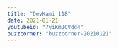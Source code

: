 ```yaml
---
title: "DevKami 118"
date: 2021-01-21
youtubeid: "7yiKmJCVdd4"
buzzcorner: "buzzcorner-20210121"
---
```

